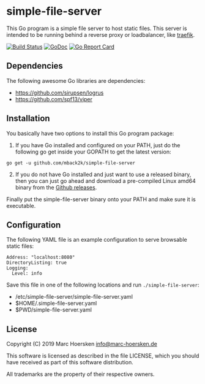 simple-file-server
==================
This Go program is a simple file server to host static files.
This server is intended to be running behind a reverse proxy or
loadbalancer, like [traefik](https://traefik.io/).

[![Build Status](https://travis-ci.org/mback2k/simple-file-server.svg?branch=master)](https://travis-ci.org/mback2k/simple-file-server)
[![GoDoc](https://godoc.org/github.com/mback2k/simple-file-server?status.svg)](https://godoc.org/github.com/mback2k/simple-file-server)
[![Go Report Card](https://goreportcard.com/badge/github.com/mback2k/simple-file-server)](https://goreportcard.com/report/github.com/mback2k/simple-file-server)

Dependencies
------------
The following awesome Go libraries are dependencies:

- https://github.com/sirupsen/logrus
- https://github.com/spf13/viper

Installation
------------
You basically have two options to install this Go program package:

1. If you have Go installed and configured on your PATH, just do the following go get inside your GOPATH to get the latest version:

```
go get -u github.com/mback2k/simple-file-server
```

2. If you do not have Go installed and just want to use a released binary,
then you can just go ahead and download a pre-compiled Linux amd64 binary from the [Github releases](https://github.com/mback2k/simple-file-server/releases).

Finally put the simple-file-server binary onto your PATH and make sure it is executable.

Configuration
-------------
The following YAML file is an example configuration to serve browsable static files:

```
Address: "localhost:8080"
DirectoryListing: true
Logging:
  Level: info
```

Save this file in one of the following locations and run `./simple-file-server`:

- /etc/simple-file-server/simple-file-server.yaml
- $HOME/.simple-file-server.yaml
- $PWD/simple-file-server.yaml

License
-------
Copyright (C) 2019  Marc Hoersken <info@marc-hoersken.de>

This software is licensed as described in the file LICENSE, which
you should have received as part of this software distribution.

All trademarks are the property of their respective owners.
